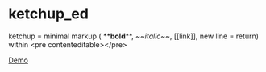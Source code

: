 # ketchup_ed

ketchup = minimal markup ( \*\***bold**\*\*, \~\~*italic*\~\~, [[link]], new line = return) 
within \<pre contenteditable\>\</pre\>

[Demo](https://kliemann.github.io/ketchup_ed/)
